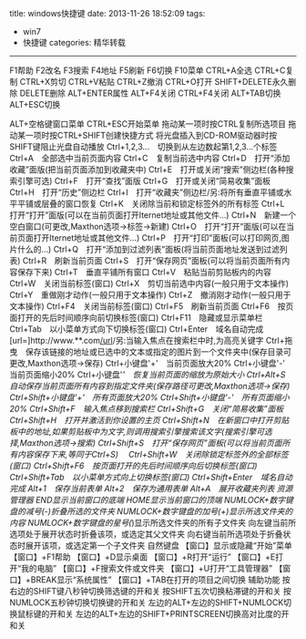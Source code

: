 title: windows快捷键
date: 2013-11-26 18:52:09
tags: 
- win7
- 快捷键
categories: 精华转载
---

F1帮助 
F2改名 
F3搜索 
F4地址 
F5刷新 
F6切换 
F10菜单 
CTRL+A全选 
CTRL+C复制 
CTRL+X剪切 
CTRL+V粘贴 
CTRL+Z撤消 
CTRL+O打开 
SHIFT+DELETE永久删除 
DELETE删除 
ALT+ENTER属性 
ALT+F4关闭 
CTRL+F4关闭 
ALT+TAB切换 
ALT+ESC切换 
<!--more-->
ALT+空格键窗口菜单 
CTRL+ESC开始菜单 
拖动某一项时按CTRL复制所选项目 
拖动某一项时按CTRL+SHIFT创建快捷方式 
将光盘插入到CD-ROM驱动器时按SHIFT键阻止光盘自动播放 
Ctrl+1,2,3...　切换到从左边数起第1,2,3...个标签 
Ctrl+A　全部选中当前页面内容 
Ctrl+C　复制当前选中内容 
Ctrl+D　打开“添加收藏”面版(把当前页面添加到收藏夹中) 
Ctrl+E　打开或关闭“搜索”侧边栏(各种搜索引擎可选) 
Ctrl+F　打开“查找”面版 
Ctrl+G　打开或关闭“简易收集”面板 
Ctrl+H　打开“历史”侧边栏 
Ctrl+I　打开“收藏夹”侧边栏/另:将所有垂直平铺或水平平铺或层叠的窗口恢复 
Ctrl+K　关闭除当前和锁定标签外的所有标签 
Ctrl+L　打开“打开”面版(可以在当前页面打开Iternet地址或其他文件...) 
Ctrl+N　新建一个空白窗口(可更改,Maxthon选项→标签→新建) 
Ctrl+O　打开“打开”面版(可以在当前页面打开Iternet地址或其他文件...) 
Ctrl+P　打开“打印”面板(可以打印网页,图片什么的...) 
Ctrl+Q　打开“添加到过滤列表”面板(将当前页面地址发送到过滤列表) 
Ctrl+R　刷新当前页面 
Ctrl+S　打开“保存网页”面板(可以将当前页面所有内容保存下来) 
Ctrl+T　垂直平铺所有窗口 
Ctrl+V　粘贴当前剪贴板内的内容 
Ctrl+W　关闭当前标签(窗口) 
Ctrl+X　剪切当前选中内容(一般只用于文本操作) 
Ctrl+Y　重做刚才动作(一般只用于文本操作) 
Ctrl+Z　撤消刚才动作(一般只用于文本操作) 
Ctrl+F4　关闭当前标签(窗口) 
Ctrl+F5　刷新当前页面 
Ctrl+F6　按页面打开的先后时间顺序向前切换标签(窗口) 
Ctrl+F11　隐藏或显示菜单栏 
Ctrl+Tab　以小菜单方式向下切换标签(窗口) 
Ctrl+Enter　域名自动完成[url=]http://www.**.com[/url](内容可更改,Maxthon选项→地址栏→常规)/另:当输入焦点在搜索栏中时,为高亮关键字 
Ctrl+拖曳　保存该链接的地址或已选中的文本或指定的图片到一个文件夹中(保存目录可更改,Maxthon选项→保存) 
Ctrl+小键盘'+'　当前页面放大20% 
Ctrl+小键盘'-'　当前页面缩小20% 
Ctrl+小键盘'*'　恢复当前页面的缩放为原始大小 
Ctrl+Alt+S　自动保存当前页面所有内容到指定文件夹(保存路径可更改,Maxthon选项→保存) 
Ctrl+Shift+小键盘'+'　所有页面放大20% 
Ctrl+Shift+小键盘'-'　所有页面缩小20% 
Ctrl+Shift+F　输入焦点移到搜索栏 
Ctrl+Shift+G　关闭“简易收集”面板 
Ctrl+Shift+H　打开并激活到你设置的主页 
Ctrl+Shift+N　在新窗口中打开剪贴板中的地址,如果剪贴板中为文字,则调用搜索引擎搜索该文字(搜索引擎可选择,Maxthon选项→搜索) 
Ctrl+Shift+S　打开“保存网页”面板(可以将当前页面所有内容保存下来,等同于Ctrl+S)　 
Ctrl+Shift+W　关闭除锁定标签外的全部标签(窗口) 
Ctrl+Shift+F6　按页面打开的先后时间顺序向后切换标签(窗口) 
Ctrl+Shift+Tab　以小菜单方式向上切换标签(窗口) 
Ctrl+Shift+Enter　域名自动完成 
Alt+1　保存当前表单 
Alt+2　保存为通用表单 
Alt+A　展开收藏夹列表 
资源管理器 
END显示当前窗口的底端 
HOME显示当前窗口的顶端 
NUMLOCK+数字键盘的减号(-)折叠所选的文件夹 
NUMLOCK+数字键盘的加号(+)显示所选文件夹的内容 
NUMLOCK+数字键盘的星号(*)显示所选文件夹的所有子文件夹 
向左键当前所选项处于展开状态时折叠该项，或选定其父文件夹 
向右键当前所选项处于折叠状态时展开该项，或选定第一个子文件夹 
自然键盘 
【窗口】显示或隐藏“开始”菜单 
【窗口】+F1帮助 
【窗口】+D显示桌面 
【窗口】+R打开“运行” 
【窗口】+E打开“我的电脑” 
【窗口】+F搜索文件或文件夹 
【窗口】+U打开“工具管理器” 
【窗口】+BREAK显示“系统属性” 
【窗口】+TAB在打开的项目之间切换 
辅助功能 
按右边的SHIFT键八秒钟切换筛选键的开和关 
按SHIFT五次切换粘滞键的开和关 
按NUMLOCK五秒钟切换切换键的开和关 
左边的ALT+左边的SHIFT+NUMLOCK切换鼠标键的开和关 
左边的ALT+左边的SHIFT+PRINTSCREEN切换高对比度的开和关 